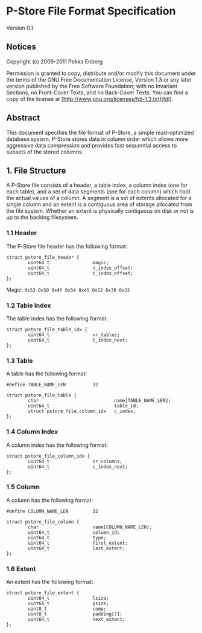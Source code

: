 P-Store File Format Specification
=================================

Version 0.1

## Notices

Copyright (c) 2009-2011 Pekka Enberg

Permission is granted to copy, distribute and/or modify this document
under the terms of the GNU Free Documentation License, Version 1.3
or any later version published by the Free Software Foundation;
with no Invariant Sections, no Front-Cover Texts, and no Back-Cover Texts.
You can find a copy of the license at [http://www.gnu.org/licenses/fdl-1.3.txt][fdl].

  [fdl]: http://www.gnu.org/licenses/fdl-1.3.txt

## Abstract

This document specifies the file format of P-Store, a simple read-optimized
database system.  P-Store stores data in column order which allows more
aggressive data compression and provides fast sequential access to subsets of
the stored columns.

## 1. File Structure

A P-Store file consists of a header, a table index, a column index (one for
each table), and a set of data segments (one for each column) which hold the
actual values of a column. A segment is a set of extents allocated for a single
column and an extent is a contiguous area of storage allocated from the file
system.  Whether an extent is physically contiguous on disk or not is up to the
backing filesystem.

### 1.1 Header

The P-Store file header has the following format:

    struct pstore_file_header {
            uint64_t                magic;
            uint64_t                n_index_offset;
            uint64_t                t_index_offset;
    };

Magic: `0x53 0x50 0x4f 0x54 0x45 0x52 0x30 0x32`

### 1.2 Table Index

The table index has the following format:

    struct pstore_file_table_idx {
            uint64_t                nr_tables;
            uint64_t                t_index_next;
    };

### 1.3 Table

A table has the following format:

    #define TABLE_NAME_LEN          32

    struct pstore_file_table {
            char                            name[TABLE_NAME_LEN];
            uint64_t                        table_id;
            struct pstore_file_column_idx   c_index;
    };

### 1.4 Column Index

A column index has the following format:

    struct pstore_file_column_idx {
            uint64_t                nr_columns;
            uint64_t                c_index_next;
    };

### 1.5 Column

A column has the following format:

    #define COLUMN_NAME_LEN         32

    struct pstore_file_column {
            char                    name[COLUMN_NAME_LEN];
            uint64_t                column_id;
            uint64_t                type;
            uint64_t                first_extent;
            uint64_t                last_extent;
    };

### 1.6 Extent

An extent has the following format:

    struct pstore_file_extent {
            uint64_t                lsize;
            uint64_t                psize;
            uint8_t                 comp;
            uint8_t                 padding[7];
            uint64_t                next_extent;
    };
